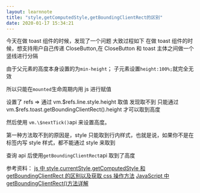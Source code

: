 ```yaml
---
layout: learnnote
title: "style,getComputedStyle,getBoundingClientRect的区别"
date: 2020-01-17 15:34:21
---
```


今天在做 toast 组件的时候，发现了一个问题
大致过程如下
在做 toast 组件的时候，想支持用户自己传递 CloseButton,在 CloseButton 和 toast 主体之间做一个竖线进行分隔

由于父元素的高度本身设置的为`min-height`；
子元素设置`height:100%;`就完全无效

所以只能在`mounted`生命周期内用 js 进行赋值

设置了 refs => 通过 vm.\$refs.line.style.height 取值
发现取不到
只能通过 vm.\$refs.toast.getBoundingClientRect().height 才可以取到高度

然后使用
`vm.\$nextTick()`api 来设置高度。

第一种方法取不到的原因是，style 只能取到行内样式，也就是说，如果你不是在标签内写 style 样式，都不能通过 style 来取到

查询 api 后使用`getBoundingClientRect`api 取到了高度

参考资料：
[js 中 style,currentStyle,getComputedStyle 和 getBoundingClientRect 的区别以及获取 css 操作方法](https://blog.csdn.net/qishuixian/article/details/79458483)
[JavaScript 中 getBoundingClientRect()方法详解](https://www.cnblogs.com/libin-1/p/6137167.html)
